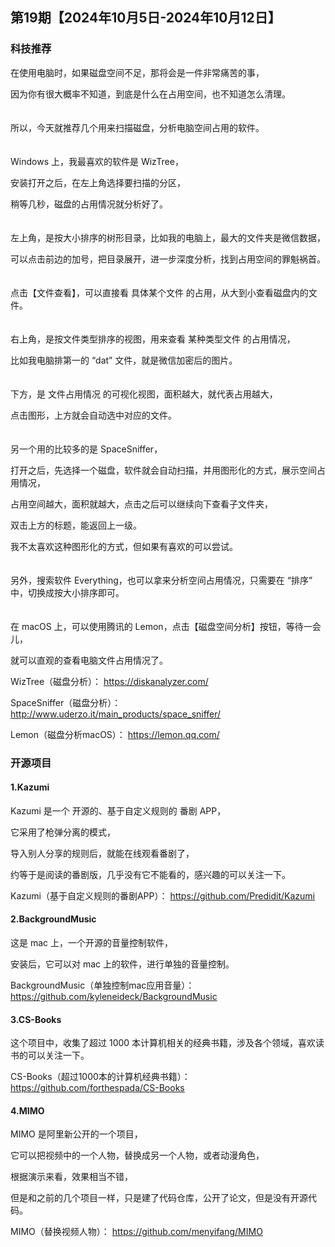 ## 第19期【2024年10月5日-2024年10月12日】

### 科技推荐

在使用电脑时，如果磁盘空间不足，那将会是一件非常痛苦的事，

因为你有很大概率不知道，到底是什么在占用空间，也不知道怎么清理。
<br/>
<br/>
<br/>
所以，今天就推荐几个用来扫描磁盘，分析电脑空间占用的软件。
<br/>
<br/>
<br/>
Windows 上，我最喜欢的软件是 WizTree，

安装打开之后，在左上角选择要扫描的分区，

稍等几秒，磁盘的占用情况就分析好了。
<br/>
<br/>
<br/>
左上角，是按大小排序的树形目录，比如我的电脑上，最大的文件夹是微信数据，

可以点击前边的加号，把目录展开，进一步深度分析，找到占用空间的罪魁祸首。
<br/>
<br/>
<br/>
点击【文件查看】，可以直接看 具体某个文件 的占用，从大到小查看磁盘内的文件。
<br/>
<br/>
<br/>
右上角，是按文件类型排序的视图，用来查看 某种类型文件 的占用情况，

比如我电脑排第一的 “dat” 文件，就是微信加密后的图片。
<br/>
<br/>
<br/>
下方，是 文件占用情况 的可视化视图，面积越大，就代表占用越大，

点击图形，上方就会自动选中对应的文件。
<br/>
<br/>
<br/>
另一个用的比较多的是 SpaceSniffer，

打开之后，先选择一个磁盘，软件就会自动扫描，并用图形化的方式，展示空间占用情况，

占用空间越大，面积就越大，点击之后可以继续向下查看子文件夹，

双击上方的标题，能返回上一级。

我不太喜欢这种图形化的方式，但如果有喜欢的可以尝试。
<br/>
<br/>
<br/>
另外，搜索软件 Everything，也可以拿来分析空间占用情况，只需要在 “排序” 中，切换成按大小排序即可。
<br/>
<br/>
<br/>
在 macOS 上，可以使用腾讯的 Lemon，点击【磁盘空间分析】按钮，等待一会儿，

就可以直观的查看电脑文件占用情况了。

WizTree（磁盘分析）：
https://diskanalyzer.com/

SpaceSniffer（磁盘分析）：
http://www.uderzo.it/main_products/space_sniffer/

Lemon（磁盘分析macOS）：
https://lemon.qq.com/


### 开源项目

#### 1.Kazumi

Kazumi 是一个 开源的、基于自定义规则的 番剧 APP，

它采用了枪弹分离的模式，

导入别人分享的规则后，就能在线观看番剧了，

约等于是阅读的番剧版，几乎没有它不能看的，感兴趣的可以关注一下。

Kazumi（基于自定义规则的番剧APP）：
https://github.com/Predidit/Kazumi

#### 2.BackgroundMusic

这是 mac 上，一个开源的音量控制软件，

安装后，它可以对 mac 上的软件，进行单独的音量控制。

BackgroundMusic（单独控制mac应用音量）：
https://github.com/kyleneideck/BackgroundMusic

#### 3.CS-Books

这个项目中，收集了超过 1000 本计算机相关的经典书籍，涉及各个领域，喜欢读书的可以关注一下。

CS-Books（超过1000本的计算机经典书籍）：
https://github.com/forthespada/CS-Books

#### 4.MIMO

MIMO 是阿里新公开的一个项目，

它可以把视频中的一个人物，替换成另一个人物，或者动漫角色，

根据演示来看，效果相当不错，

但是和之前的几个项目一样，只是建了代码仓库，公开了论文，但是没有开源代码。

MIMO（替换视频人物）：
https://github.com/menyifang/MIMO

